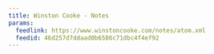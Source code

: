 ```yaml
---
title: Winston Cooke - Notes
params:
  feedlink: https://www.winstoncooke.com/notes/atom.xml
  feedid: 46d257d7ddaad0b6586c71dbc4f4ef92
---
```

